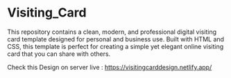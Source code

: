 # Visiting_Card

This repository contains a clean, modern, and professional digital visiting card template designed for personal and business use. Built with HTML and CSS, this template is perfect for creating a simple yet elegant online visiting card that you can share with others.

Check this Design on server live : https://visitingcarddesign.netlify.app/
